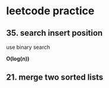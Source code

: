# leetcode practice

## 35. search insert position

use binary search

**O(log(n))**

## 21. merge two sorted lists

